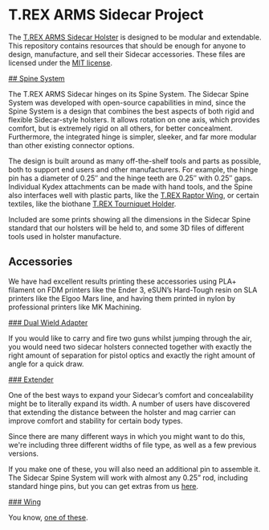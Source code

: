# T.REX ARMS Sidecar Project

The [T.REX ARMS Sidecar Holster](https://www.trex-arms.com/store/trex-arms-sidecar-holster/) is designed to be modular and extendable.  This repository contains resources that should be enough for anyone to design, manufacture, and sell their Sidecar accessories.  These files are licensed under the [MIT license](https://choosealicense.com/licenses/mit/).

[## Spine System](Spine)

The T.REX ARMS Sidecar hinges on its Spine System.  The Sidecar Spine System was developed with open-source capabilities in mind, since the Spine System is a design that combines the best aspects of both rigid and flexible Sidecar-style holsters. It allows rotation on one axis, which provides comfort, but is extremely rigid on all others, for better concealment. Furthermore, the integrated hinge is simpler, sleeker, and far more modular than other existing connector options.

The design is built around as many off-the-shelf tools and parts as possible, both to support end users and other manufacturers. For example, the hinge pin has a diameter of 0.25″ and the hinge teeth are 0.25″ with 0.25″ gaps. Individual Kydex attachments can be made with hand tools, and the Spine also interfaces well with plastic parts, like the [T.REX Raptor Wing](https://www.trex-arms.com/store/sidecar-raptor-wing-attachment/), or certain textiles, like the biothane [T.REX Tourniquet Holder](https://www.trex-arms.com/store/sidecar-tourniquet-attachment/).

Included are some prints showing all the dimensions in the Sidecar Spine standard that our holsters will be held to, and some 3D files of different tools used in holster manufacture.

## Accessories

We have had excellent results printing these accessories using PLA+ filament on FDM printers like the Ender 3, eSUN’s Hard-Tough resin on SLA printers like the Elgoo Mars line, and having them printed in nylon by professional printers like MK Machining.

[### Dual Wield Adapter](DualWieldAdapter)

If you would like to carry and fire two guns whilst jumping through the air, you would need two sidecar holsters connected together with exactly the right amount of separation for pistol optics and exactly the right amount of angle for a quick draw.

[### Extender](Extender)

One of the best ways to expand your Sidecar’s comfort and concealability might be to literally expand its width. A number of users have discovered that extending the distance between the holster and mag carrier can improve comfort and stability for certain body types.

Since there are many different ways in which you might want to do this, we're including three different widths of file type, as well as a few previous versions.

If you make one of these, you will also need an additional pin to assemble it. The Sidecar Spine System will work with almost any 0.25” rod, including standard hinge pins, but you can get extras from us [here](https://www.trex-arms.com/store/sidecar-spine-replacement-hardware/).

[### Wing](Wing)

You know, [one of these](https://www.trex-arms.com/store/sidecar-raptor-wing-attachment/).
